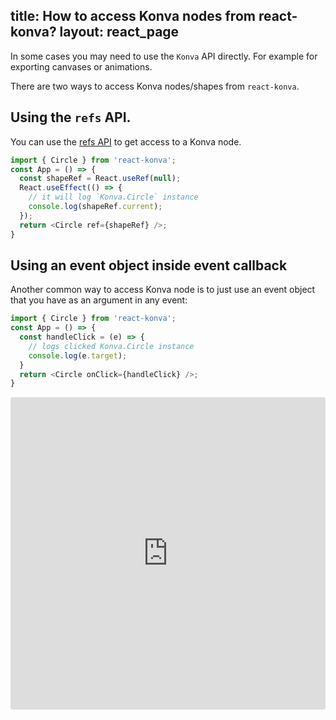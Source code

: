 title: How to access Konva nodes from react-konva?
layout: react_page
---

In some cases you may need to use the `Konva` API directly. For example for exporting canvases or animations.

There are two ways to access Konva nodes/shapes from `react-konva`. 

## Using the `refs` API.

You can use the [refs API](https://reactjs.org/docs/refs-and-the-dom.html) to get access to a Konva node.

```js
import { Circle } from 'react-konva';
const App = () => {
  const shapeRef = React.useRef(null);
  React.useEffect(() => {
    // it will log `Konva.Circle` instance
    console.log(shapeRef.current);
  });
  return <Circle ref={shapeRef} />;
}
```

## Using an event object inside event callback

Another common way to access Konva node is to just use an event object that you have as an argument in any event:

```js
import { Circle } from 'react-konva';
const App = () => {
  const handleClick = (e) => {
    // logs clicked Konva.Circle instance
    console.log(e.target);
  }
  return <Circle onClick={handleClick} />;
}
```

<iframe src="https://codesandbox.io/embed/github/konvajs/site/tree/master/react-demos/refs?hidenavigation=1&view=split&fontsize=10" style="width:100%; height:500px; border:0; border-radius: 4px; overflow:hidden;" sandbox="allow-modals allow-forms allow-popups allow-scripts allow-same-origin"></iframe>



